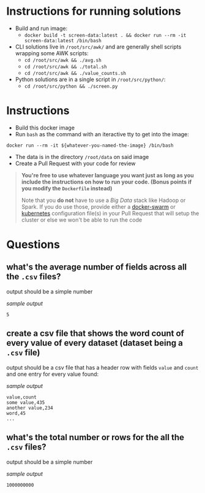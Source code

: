 # Instructions for running solutions

- Build and run image:
  - `docker build -t screen-data:latest . && docker run --rm -it screen-data:latest /bin/bash`
- CLI solutions live in `/root/src/awk/` and are generally shell scripts wrapping some AWK scripts:
  - `cd /root/src/awk && ./avg.sh`
  - `cd /root/src/awk && ./total.sh`
  - `cd /root/src/awk && ./value_counts.sh`
- Python solutions are in a single script in `/root/src/python/`:
  - `cd /root/src/python && ./screen.py`




# Instructions

- Build this docker image
- Run `bash` as the command with an iteractive tty to get into the image:

```
docker run --rm -it ${whatever-you-named-the-image} /bin/bash
```

- The data is in the directory `/root/data` on said image
- Create a Pull Request with your code for review

> **You're free to use whatever language you want just as long as you include the instructions on how to run your code. (Bonus points if you modify the `Dockerfile` instead)**
>
> Note that you **do not** have to use a _Big Data_ stack like Hadoop or Spark. If you do use those, provide either a [docker-swarm](https://docs.docker.com/compose/) or [kubernetes](https://kubernetes.io/) configuration file(s) in your Pull Request that will setup the cluster or else we won't be able to run the code


# Questions

## what's the average number of fields across all the `.csv` files?

output should be a simple number

_sample output_

```
5
```

## create a csv file that shows the word count of every value of every dataset (dataset being a `.csv` file)

output should be a csv file that has a header row with fields `value` and
`count` and one entry for every value found:

_sample output_

```
value,count
some value,435
another value,234
word,45
...
```

## what's the total number or rows for the all the `.csv` files?

output should be a simple number

_sample output_

```
1000000000
```
